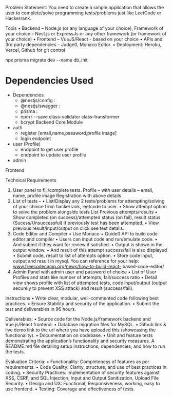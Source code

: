 Problem Statement:
You need to create a simple application that allows the user to complete/solve
programming tests/problems just like LeetCode or Hackerrank.

Tools
• Backend – Node.js (or any language of your choice), Framework of your choice –
Nest.js or ExpressJs or any other framework (or framework of your choice)
• Frontend – VueJS/React - based on your choice
• APIs and 3rd party dependencies – Judge0, Monaco Editor.
• Deployment: Heroku, Vercel, Github for git control

npx prisma migrate dev --name db_init
# Dependencies Used
   - Dependencies
     - @nestjs/config : 
     - @nestjs/swagger : 
     - prisma :
     - npm i --save class-validator class-transformer
     - bcrypt
Backend Core Module
  - auth
    - register [email,name,password,profile image]
    - login endpoint
  - user (Profile)
    - endpoint to get user profile
    - endpoint to update user profile
  - admin

Frontend

Technical Requirements
1) User panel to fill/complete tests.
   Profile – with user details – email, name, profile image
   Registration with above details
2) List of tests –
   • List/Display any 2 tests/problems for attempting/solving of your choice from
   hackerrank, leetcode to user.
   • Show attempt option to solve the problem alongside tests
   List Previous attempts/results
   • Show completed (on success)/attempted status (on fail), result status
   (Sucess/Unsuccessful) if previously test has been attempted.
   • View previous result/input/output on click see test details.
3) Code Editor and Compiler
   • Use Monaco + Guide0 API to build code editor and compiler
   • Users can input code and run/emulate code.
   • And submit if they want for review if satisfied.
   • Output is shown in the output window.
   • And result of this attempt success/fail is also displayed
   • Submit code, result to list of attempts option.
   • Store code input, output and result in mysql.
   You can reference for your help: www.freecodecamp.org/news/how-to-build-react-
   based-code-editor/
4) Admin Panel with admin user and password of choice
   • List of User Profiles and stats like number of attempts, fail/success ratio
   • Detail view shows profile with list of attempted tests, code input/output
   (output securely to prevent XSS attack) and result (success/fail).

Instructions
   • Write clear, modular, well-commented code following best practices.
   • Ensure Stability and security of the application.
   • Submit the test and deliverables in 96 hours.

Deliverables:
   • Source code for the Node.js/framework backend and Vue.js/React frontend.
   • Database migration files for MySQL.
   • Github link & live demo link to the url where you have uploaded this (showcasing the
   functionality).
   • Documentation on codebase.
   • Unit and feature tests demonstrating the application’s functionality and security
   measures.
   A README.md file detailing setup instructions, dependencies, and how to run the
   tests.

Evaluation Criteria:
   • Functionality: Completeness of features as per requirements.
   • Code Quality: Clarity, structure, and use of best practices in coding.
   • Security Practices: Implementation of security features against XSS, CSRF, and SQL
   Injection, Input and Output Sanitization, Upload File Security.
   • Design and UX: Functional, Responsiveness, working, easy to use frontend.
   • Testing: Coverage and effectiveness of tests.